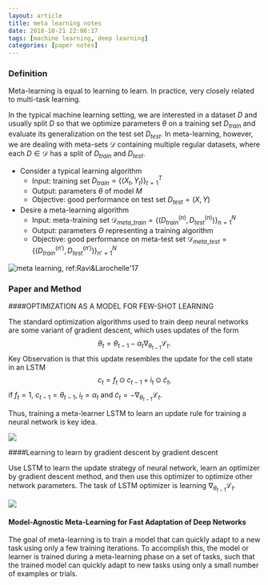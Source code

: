 ```yaml
---
layout: article
title: meta learning notes
date: 2018-10-21 22:06:17
tags: [machine learning, deep learning]
categories: [paper notes]
---
```


### Definition

Meta-learning is equal to learning to learn. In practice, very closely related to multi-task
learning.

In the typical machine learning setting, we are interested in a dataset $D$ and usually split $D$ so that we optimize parameters $\theta$ on a training set $D_{train}$ and evaluate its generalization on the test set $D_{test}$. In meta-learning, however, we are dealing with meta-sets $\mathcal{D}$ containing multiple regular datasets, where each $D \in \mathcal{D}$ has a split of $D_{train}$ and $D_{test}$.

<!--- more --->

* Consider a typical learning algorithm
  * Input: training set $D_{train} = \{(X_t,Y_t)\}_{t=1}^{T}$
  * Output: parameters $\theta$ of model $M$
  * Objective: good performance on test set $D_{test} = (X,Y)$
* Desire a meta-learning algorithm
  * Input: meta-training set $\mathcal{D}_{meta\_train} = \{(D_{train}^{(n)},D_{test}^{(n)})\}_{n=1}^{N}$
  * Output: parameters $\Theta$ representing a training algorithm
  * Objective: good performance on meta-test set $\mathcal{D}_{meta\_test} = \{(D_{train}^{(n')},D_{test}^{(n')})\}_{n'=1}^{N}$

![meta learning, ref:Ravi&Larochelle'17](https://ws2.sinaimg.cn/large/005PPQ5Ily1g0yn2gf0muj31he0xe7wh.jpg)

### Paper and Method

####OPTIMIZATION AS A MODEL FOR FEW-SHOT LEARNING

The standard optimization algorithms used to train deep neural networks are some variant of gradient descent, which uses updates of the form
$$
\theta_t = \theta_{t-1} - \alpha_t \nabla_{\theta_{t-1}}\mathcal{L}_t.
$$
Key Observation is that this update resembles the update for the cell state in an LSTM
$$
c_t = f_t \odot c_{t-1} + i_t \odot \tilde{c}_t,
$$
if $f_t = 1$, $c_{t-1} = \theta_{t-1}$, $i_t = \alpha_t$ and $\tilde{c}_t = - \nabla_{\theta_{t-1}} \mathcal{L}_t$.

Thus, training a meta-learner LSTM to learn an update rule for training a neural network is key idea.

![](https://ws4.sinaimg.cn/large/005PPQ5Ily1g0yn09xsp9j313q0mewo9.jpg) 

####Learning to learn by gradient descent by gradient descent

Use LSTM to learn the update strategy of neural network, learn an optimizer by gradient descent method, and then use this optimizer to optimize other network parameters. The task of LSTM optimizer is learning $\nabla_{\theta_{t-1}}\mathcal{L}_t$.

![](https://ws1.sinaimg.cn/large/005PPQ5Ily1g0ymzujzn9j31420g80ut.jpg)

#### Model-Agnostic Meta-Learning for Fast Adaptation of Deep Networks

The goal of meta-learning is to train a model that can quickly adapt to a new task using only a few training iterations. To accomplish this, the model or learner is trained during a meta-learning phase on a set of tasks, such that the trained model can quickly adapt to new tasks using only a small number of examples or trials.

